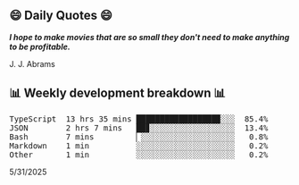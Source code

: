 ## 😄 Daily Quotes 😄

_**I hope to make movies that are so small they don't need to make anything to be profitable.**_

J. J. Abrams



## 📊 Weekly development breakdown 📊

<pre>TypeScript  13 hrs 35 mins █████████████████▉░░░  85.4%
JSON        2 hrs 7 mins   ██▊░░░░░░░░░░░░░░░░░░  13.4%
Bash        7 mins         ▏░░░░░░░░░░░░░░░░░░░░   0.8%
Markdown    1 min          ░░░░░░░░░░░░░░░░░░░░░   0.2%
Other       1 min          ░░░░░░░░░░░░░░░░░░░░░   0.2%</pre>

5/31/2025